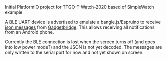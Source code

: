 Initial PlatformIO project for TTGO-T-Watch-2020 based of SimpleWatch example

A BLE UART device is advertised to emulate a bangle.js/Espruino to receive [json messages](https://www.espruino.com/Gadgetbridge) from [Gadgetbridge](https://gadgetbridge.org/). This allows receiving all notifications from an Android phone.

Currently the BLE connection is lost when the screen turns off (and goes into low power mode?) and the JSON is not yet decoded. The messages are only written to the serial port for now and not yet shown on screen.
